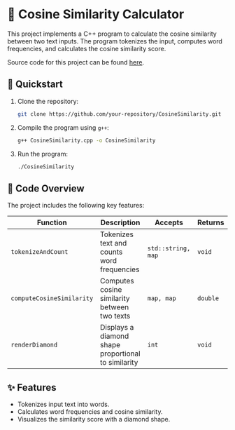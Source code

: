 # 🧮 Cosine Similarity Calculator

This project implements a C++ program to calculate the cosine similarity between two text inputs. The program tokenizes the input, computes word frequencies, and calculates the cosine similarity score.

Source code for this project can be found [here](https://github.com/your-repository/OdinCodeProjcts/src/CosineSimilarity/CosineSimilarity.cpp).

## 🚀 Quickstart

1. Clone the repository:

   ```sh
   git clone https://github.com/your-repository/CosineSimilarity.git
   ```

2. Compile the program using `g++`:

   ```sh
   g++ CosineSimilarity.cpp -o CosineSimilarity
   ```

3. Run the program:
   ```sh
   ./CosineSimilarity
   ```

## 🧬 Code Overview

The project includes the following key features:

| Function                  | Description                                         | Accepts            | Returns  |
| ------------------------- | --------------------------------------------------- | ------------------ | -------- |
| `tokenizeAndCount`        | Tokenizes text and counts word frequencies          | `std::string, map` | `void`   |
| `computeCosineSimilarity` | Computes cosine similarity between two texts        | `map, map`         | `double` |
| `renderDiamond`           | Displays a diamond shape proportional to similarity | `int`              | `void`   |

## ✨ Features

- Tokenizes input text into words.
- Calculates word frequencies and cosine similarity.
- Visualizes the similarity score with a diamond shape.
